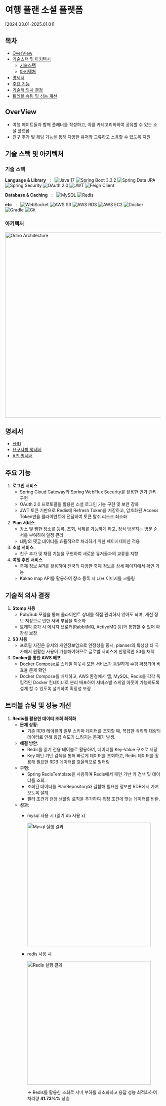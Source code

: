 # 여행 플랜 소셜 플랫폼

[2024.03.01-2025.01.01]

## 목차

- [OverView](#overview)
- [기술스택 및 아키텍처](#기술-스택-및-아키텍처)
    - [기술스택](#기술-스택)
    - [아키텍처](#아키텍처)
- [명세서](#명세서)
- [주요 기능](#주요-기능)
- [기술적 의사 결정](#기술적-의사-결정)
- [트러블 슈팅 및 성능 개선](#트러블-슈팅-및-성능-개선)

## OverView
- 여행 메이트들과 함께 플래너를 작성하고, 이를 카테고리화하여 공유할 수 있는 소셜 플랫폼
- 친구 추가 및 채팅 기능을 통해 다양한 유저와 교류하고 소통할 수 있도록 지원

## 기술 스택 및 아키텍처

### 기술 스택

**Language & Library** &nbsp; : &nbsp;
<img src="https://img.shields.io/badge/Java-17-007396?style=for-the-badge&logo=java&logoColor=white" alt="Java 17">
<img src="https://img.shields.io/badge/SpringBoot-3.3.2-6DB33F?style=for-the-badge&logo=springboot&logoColor=white" alt="Spring Boot 3.3.2">
<img src="https://img.shields.io/badge/Spring%20Data%20JPA-6DB33F?style=for-the-badge&logo=spring&logoColor=white" alt="Spring Data JPA">
<img src="https://img.shields.io/badge/Spring%20Security-6DB33F?style=for-the-badge&logo=Spring%20Security&logoColor=white" alt="Spring Security">
<img src="https://img.shields.io/badge/OAuth2.0-4285F4?style=for-the-badge&logo=oauth&logoColor=white" alt="OAuth 2.0">
<img src="https://img.shields.io/badge/JWT-000000?style=for-the-badge&logo=JSON%20web%20tokens&logoColor=white" alt="JWT">
<img src="https://img.shields.io/badge/Feign%20Client-007396?style=for-the-badge&logo=java&logoColor=white" alt="Feign Client">

**Database & Caching** &nbsp; : &nbsp;
<img src="https://img.shields.io/badge/MySQL-4479A1?style=for-the-badge&logo=mysql&logoColor=white" alt="MySQL">
<img src="https://img.shields.io/badge/Redis-DC382D?style=for-the-badge&logo=redis&logoColor=white" alt="Redis">

**etc** &nbsp; : &nbsp;
<img src="https://img.shields.io/badge/WebSocket-010101?style=for-the-badge&logo=WebRTC&logoColor=white" alt="WebSocket">
<img src="https://img.shields.io/badge/AWS%20S3-569A31?style=for-the-badge&logo=Amazon%20S3&logoColor=white" alt="AWS S3">
<img src="https://img.shields.io/badge/AWS%20RDS-FF9900?style=for-the-badge&logo=Amazon%20RDS&logoColor=white" alt="AWS RDS">
<img src="https://img.shields.io/badge/AWS%20EC2-FF9900?style=for-the-badge&logo=Amazon%20EC2&logoColor=white" alt="AWS EC2">
<img src="https://img.shields.io/badge/Docker-2496ED?style=for-the-badge&logo=docker&logoColor=white" alt="Docker">
<img src="https://img.shields.io/badge/Gradle-02303A?style=for-the-badge&logo=gradle&logoColor=white" alt="Gradle">
<img src="https://img.shields.io/badge/Git-F05032?style=for-the-badge&logo=git&logoColor=white" alt="Git">

### 아키텍처

<img src="img\odiro_architecture.png" alt="Odiro Architecture" width="600">

## 명세서

- [ERD](https://geode-dryer-3f6.notion.site/ERD-1bb40852c227804d8c34d868f0a13e9c?pvs=4)
- [요구사항 명세서](https://geode-dryer-3f6.notion.site/ded1f1df26934a41b437aeb81df0a8e7?pvs=4)
- [API 명세서](https://geode-dryer-3f6.notion.site/Api-1bb40852c227807cb6a5e9cfd6481f2a?pvs=4)

## 주요 기능
1. **로그인 서비스**
   - Spring Cloud Gateway와 Spring WebFlux Security를 활용한 인가 관리 구현
   - OAuth 2.0 프로토콜을 활용한 소셜 로그인 기능 구현 및 보안 강화
   - JWT 토큰 기반으로 Redis에 Refresh Token을 저장하고, 암호화된 Access Token만을 클라이언트에 전달하여 토큰 탈취 리스크 최소화 
2. **Plan 서비스**
   - 장소 및 찜한 장소를 등록, 조회, 삭제를 가능하게 하고, 정식 방문지는 방문 순서를 부여하여 일정 관리
   - 대량의 댓글 데이터를 효율적으로 처리하기 위한 페이지네이션 적용
3. **소셜 서비스**
   - 친구 추가 및 채팅 기능을 구현하여 새로운 유저들과의 교류를 지향
4. **여행 추천 서비스**
   - 축제 정보 API를 활용하여 전국의 다양한 축제 정보를 상세 페이지에서 확인 가능
   - Kakao map API를 활용하여 장소 등록 시 대표 이미지를 크롤링
     
## 기술적 의사 결정
1. **Stomp 사용**
   - Pub/Sub 모델을 통해 클라이언트 상태를 직접 관리하지 않아도 되며, 세션 정보 저장으로 인한 서버 부담을 최소화
   - 트래픽 증가 시 메시지 브로커(RabbitMQ, ActiveMQ 등)와 통합할 수 있어 확장성 보장
2. **S3 사용**
   - 프로필 사진은 유저의 개인정보임으로 안정성을 중시, planner의 특성상 타 국가에서 원활한 사용이 가능해야하므로 글로벌 서비스에 안정적인 S3를 채택
3. **Docker를 통한 AWS 배포**
   - Docker Compose로 스케일 아웃시 모든 서비스가 동일하게 수평 확장되어 비효율 문제 확인
   - Docker Compose를 배제하고, AWS 환경에서 앱, MySQL, Redis를 각각 독립적인 Docker 컨테이너로 분리 배포하여 서비스별 스케일 아웃이 가능하도록 설계 할 수 있도록 설계하여 확장성 보장

## 트러블 슈팅 및 성능 개선
1. **Redis를 활용한 데이터 조회 최적화**
    - **문제 상황**:
        - 기존 RDB 테이블의 일부 스키마 데이터를 조회할 때, 복잡한 쿼리와 대량의 데이터로 인해 응답 속도가 느려지는 문제가 발생.
    - **해결 방안**:
        - Redis를 읽기 전용 테이블로 활용하여, 데이터를 Key-Value 구조로 저장
        - Key 패턴 기반 검색을 통해 빠르게 데이터를 조회하고, Redis 데이터를 활용해 필요한 RDB 데이터를 효율적으로 필터링
    - **구현**:
        - Spring RedisTemplate을 사용하여 Redis에서 패턴 기반 키 검색 및 데이터를 조회.
        - 조회된 데이터를 PlanRepository와 결합해 필요한 정보만 RDB에서 가져오도록 설계.
        - 필터 조건과 랜덤 샘플링 로직을 추가하여 특정 조건에 맞는 데이터를 반환.
    - **성과**:
       - mysql 사용 시 (읽기 db 사용 x)
     
         <img src="img\mysql_500_100.png" alt="Mysql 실행 결과" width="400">
     
       - redis 사용 시
     
         <img src="img\redis_500_100.png" alt="Redis 실행 결과" width="400">
     
         → Redis를 활용한 조회로 서버 부하를 최소화하고 응답 성능 최적화하여 처리량 **41.73%%** 상승

